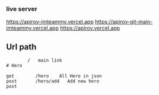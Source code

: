 ### live server

https://apirov-imteammy.vercel.app
https://apirov-git-main-imteammy.vercel.app
https://apirov.vercel.app

## Url path

```
        /   main link
# Hero

get        /hero    All Hero in json
post       /hero/add   Add new hero
post


```